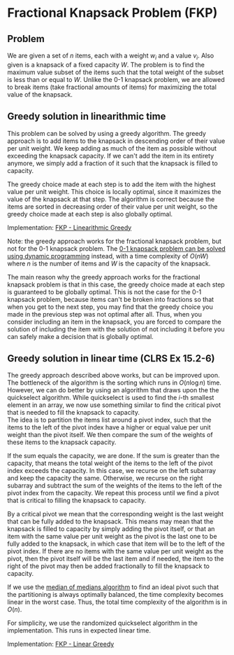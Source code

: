 # Fractional Knapsack Problem (FKP)

## Problem

We are given a set of $n$ items, each with a weight $w_i$ and a value $v_i$. Also given is a knapsack of a fixed capacity $W$. The problem is to find the maximum value subset of the items such that the total weight of the subset is less than or equal to $W$. Unlike the 0-1 knapsack problem, we are allowed to break items (take fractional amounts of items) for maximizing the total value of the knapsack.

## Greedy solution in linearithmic time

This problem can be solved by using a greedy algorithm. The greedy approach is to add items to the knapsack in descending order of their value per unit weight. We keep adding as much of the item as possible without exceeding the knapsack capacity. If we can't add the item in its entirety anymore, we simply add a fraction of it such that the knapsack is filled to capacity.

The greedy choice made at each step is to add the item with the highest value per unit weight. This choice is locally optimal, since it maximizes the value of the knapsack at that step. The algorithm is correct because the items are sorted in decreasing order of their value per unit weight, so the greedy choice made at each step is also globally optimal.

Implementation: [FKP - Linearithmic Greedy](https://github.com/pl3onasm/AADS/tree/main/algorithms/greedy/fract-knapsack/fkp-1.c)  

Note: the greedy approach works for the fractional knapsack problem, but not for the 0-1 knapsack problem. The [0-1 knapsack problem can be solved using dynamic programming](https://github.com/pl3onasm/AADS/tree/main/algorithms/dynamic-programming/knapsack) instead, with a time complexity of $O(nW)$ where $n$ is the number of items and $W$ is the capacity of the knapsack.  

The main reason why the greedy approach works for the fractional knapsack problem is that in this case, the greedy choice made at each step is guaranteed to be globally optimal. This is not the case for the 0-1 knapsack problem, because items can't be broken into fractions so that when you get to the next step, you may find that the greedy choice you made in the previous step was not optimal after all. Thus, when you consider including an item in the knapsack, you are forced to compare the solution of including the item with the solution of not including it before you can safely make a decision that is globally optimal.

## Greedy solution in linear time (CLRS Ex 15.2-6)

The greedy approach described above works, but can be improved upon. The bottleneck of the algorithm is the sorting which runs in $O(n\log n)$ time. However, we can do better by using an algorithm that draws upon the the quickselect algorithm. While quickselect is used to find the $i$-th smallest element in an array, we now use something similar to find the critical pivot that is needed to fill the knapsack to capacity.  
The idea is to partition the items list around a pivot index, such that the items to the left of the pivot index have a higher or equal value per unit weight than the pivot itself. We then compare the sum of the weights of these items to the knapsack capacity.

If the sum equals the capacity, we are done. If the sum is greater than the capacity, that means the total weight of the items to the left of the pivot index exceeds the capacity. In this case, we recurse on the left subarray and keep the capacity the same. Otherwise, we recurse on the right subarray and subtract the sum of the weights of the items to the left of the pivot index from the capacity. We repeat this process until we find a pivot that is critical to filling the knapsack to capacity.  

By a critical pivot we mean that the corresponding weight is the last weight that can be fully added to the knapsack. This means may mean that the knapsack is filled to capacity by simply adding the pivot itself, or that an item with the same value per unit weight as the pivot is the last one to be fully added to the knapsack, in which case that item will be to the left of the pivot index. If there are no items with the same value per unit weight as the pivot, then the pivot itself will be the last item and if needed, the item to the right of the pivot may then be added fractionally to fill the knapsack to capacity.

If we use the [median of medians algorithm](https://github.com/pl3onasm/CLRS-in-C/blob/main/algorithms/divide-and-conquer/quickselect/qselect-2.c) to find an ideal pivot such that the partitioning is always optimally balanced, the time complexity becomes linear in the worst case. Thus, the total time complexity of the algorithm is in $O(n)$.

For simplicity, we use the randomized quickselect algorithm in the implementation. This runs in expected linear time.

Implementation: [FKP - Linear Greedy](https://github.com/pl3onasm/AADS/tree/main/algorithms/greedy/fract-knapsack/fkp-2.c)  
